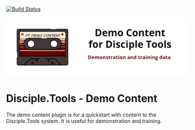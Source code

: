 [![Build Status](https://travis-ci.com/DiscipleTools/disciple-tools-demo-content.svg?branch=master)](https://travis-ci.com/DiscipleTools/disciple-tools-demo-content)

![Demo Content](https://raw.githubusercontent.com/DiscipleTools/disciple-tools-demo-content/master/includes/images/demo-content-banner.png)
# Disciple.Tools - Demo Content
The demo content plugin is for a quickstart with content to the Disciple.Tools system. It is useful for demonstration and training.
